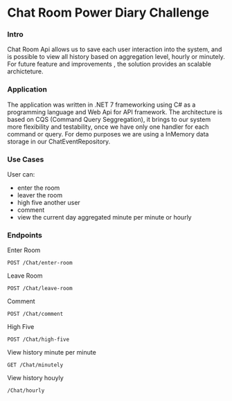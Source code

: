 # Chat Room Power Diary Challenge


### Intro

Chat Room Api allows us to save each user interaction into the system, and is possible to view all history based on aggregation level, hourly or minutely. 
For future feature and improvements , the solution provides an scalable archicteture.


### Application

The application was written in .NET 7 frameworking using C# as a programming language and Web Api for API framework. The architecture is based on
CQS (Command Query Seggregation), it brings to our system more flexibility and testability, once we have only one handler for each command or query.
For demo purposes we are using a InMemory data storage in our ChatEventRepository.


### Use Cases


User can:

- enter the room
- leaver the room
- high five another user
- comment
- view the current day aggregated minute per minute or hourly

### Endpoints

Enter Room


```POST /Chat/enter-room```

Leave Room

```POST /Chat/leave-room```


Comment

```POST /Chat/comment```


High Five

```POST /Chat/high-five```


View history minute per minute

```GET /Chat/minutely```


View history houyly

```/Chat/hourly```


